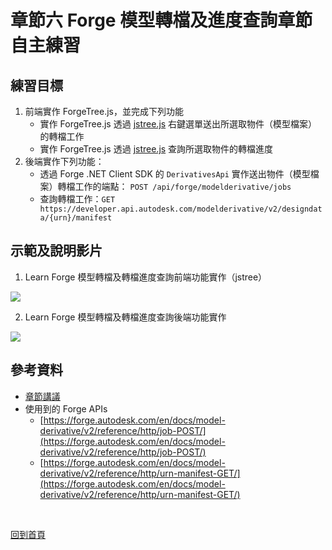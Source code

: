 # 章節六 Forge 模型轉檔及進度查詢章節自主練習

## 練習目標

1. 前端實作 ForgeTree.js，並完成下列功能
   - 實作 ForgeTree.js 透過  [jstree.js](https://www.jstree.com/) 右鍵選單送出所選取物件（模型檔案）的轉檔工作
   - 實作 ForgeTree.js 透過  [jstree.js](https://www.jstree.com/) 查詢所選取物件的轉檔進度
2. 後端實作下列功能：
   - 透過 Forge .NET Client SDK 的 `DerivativesApi` 實作送出物件（模型檔案）轉檔工作的端點： `POST /api/forge/modelderivative/jobs`
   - 查詢轉檔工作：`GET https://developer.api.autodesk.com/modelderivative/v2/designdata/{urn}/manifest`

## 示範及說明影片

1. Learn Forge 模型轉檔及轉檔進度查詢前端功能實作（jstree）<br/>

[![](http://img.youtube.com/vi/_E9f-ZO6CJs/0.jpg)](http://www.youtube.com/watch?v=_E9f-ZO6CJs "6.1-Frontend Model Translation and Progess Check")

2. Learn Forge 模型轉檔及轉檔進度查詢後端功能實作<br/>

[![](http://img.youtube.com/vi/uf3esry6b-k/0.jpg)](http://www.youtube.com/watch?v=uf3esry6b-k "6.2-Backend Model Translation and Progess Check")

## 參考資料

 - [章節講議](README.md)
 - 使用到的 Forge APIs
    - [https://forge.autodesk.com/en/docs/model-derivative/v2/reference/http/job-POST/](https://forge.autodesk.com/en/docs/model-derivative/v2/reference/http/job-POST/)
    - [https://forge.autodesk.com/en/docs/model-derivative/v2/reference/http/urn-manifest-GET/](https://forge.autodesk.com/en/docs/model-derivative/v2/reference/http/urn-manifest-GET/)

<br/>

[回到首頁](../README.md)